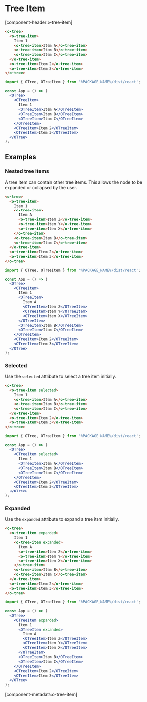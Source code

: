# Tree Item

[component-header:o-tree-item]

```html preview
<o-tree>
  <o-tree-item>
    Item 1
    <o-tree-item>Item A</o-tree-item>
    <o-tree-item>Item B</o-tree-item>
    <o-tree-item>Item C</o-tree-item>
  </o-tree-item>
  <o-tree-item>Item 2</o-tree-item>
  <o-tree-item>Item 3</o-tree-item>
</o-tree>
```

<!-- prettier-ignore -->
```jsx react
import { OTree, OTreeItem } from '%PACKAGE_NAME%/dist/react';

const App = () => (
  <OTree>
    <OTreeItem>
      Item 1
      <OTreeItem>Item A</OTreeItem>
      <OTreeItem>Item B</OTreeItem>
      <OTreeItem>Item C</OTreeItem>
    </OTreeItem>
    <OTreeItem>Item 2</OTreeItem>
    <OTreeItem>Item 3</OTreeItem>
  </OTree>
);
```

## Examples

### Nested tree items

A tree item can contain other tree items. This allows the node to be expanded or collapsed by the user.

```html preview
<o-tree>
  <o-tree-item>
    Item 1
    <o-tree-item>
      Item A
      <o-tree-item>Item Z</o-tree-item>
      <o-tree-item>Item Y</o-tree-item>
      <o-tree-item>Item X</o-tree-item>
    </o-tree-item>
    <o-tree-item>Item B</o-tree-item>
    <o-tree-item>Item C</o-tree-item>
  </o-tree-item>
  <o-tree-item>Item 2</o-tree-item>
  <o-tree-item>Item 3</o-tree-item>
</o-tree>
```

<!-- prettier-ignore -->
```jsx react
import { OTree, OTreeItem } from '%PACKAGE_NAME%/dist/react';

const App = () => (
  <OTree>
    <OTreeItem>
      Item 1
      <OTreeItem>
        Item A
        <OTreeItem>Item Z</OTreeItem>
        <OTreeItem>Item Y</OTreeItem>
        <OTreeItem>Item X</OTreeItem>
      </OTreeItem>
      <OTreeItem>Item B</OTreeItem>
      <OTreeItem>Item C</OTreeItem>
    </OTreeItem>
    <OTreeItem>Item 2</OTreeItem>
    <OTreeItem>Item 3</OTreeItem>
  </OTree>
);
```

### Selected

Use the `selected` attribute to select a tree item initially.

```html preview
<o-tree>
  <o-tree-item selected>
    Item 1
    <o-tree-item>Item A</o-tree-item>
    <o-tree-item>Item B</o-tree-item>
    <o-tree-item>Item C</o-tree-item>
  </o-tree-item>
  <o-tree-item>Item 2</o-tree-item>
  <o-tree-item>Item 3</o-tree-item>
</o-tree>
```

<!-- prettier-ignore -->
```jsx react
import { OTree, OTreeItem } from '%PACKAGE_NAME%/dist/react';

const App = () => (
  <OTree>
    <OTreeItem selected>
      Item 1
      <OTreeItem>Item A</OTreeItem>
      <OTreeItem>Item B</OTreeItem>
      <OTreeItem>Item C</OTreeItem>
    </OTreeItem>
    <OTreeItem>Item 2</OTreeItem>
    <OTreeItem>Item 3</OTreeItem>
  </OTree>
);
```

### Expanded

Use the `expanded` attribute to expand a tree item initially.

```html preview
<o-tree>
  <o-tree-item expanded>
    Item 1
    <o-tree-item expanded>
      Item A
      <o-tree-item>Item Z</o-tree-item>
      <o-tree-item>Item Y</o-tree-item>
      <o-tree-item>Item X</o-tree-item>
    </o-tree-item>
    <o-tree-item>Item B</o-tree-item>
    <o-tree-item>Item C</o-tree-item>
  </o-tree-item>
  <o-tree-item>Item 2</o-tree-item>
  <o-tree-item>Item 3</o-tree-item>
</o-tree>
```

<!-- prettier-ignore -->
```jsx react
import { OTree, OTreeItem } from '%PACKAGE_NAME%/dist/react';

const App = () => (
  <OTree>
    <OTreeItem expanded>
      Item 1
      <OTreeItem expanded>
        Item A
        <OTreeItem>Item Z</OTreeItem>
        <OTreeItem>Item Y</OTreeItem>
        <OTreeItem>Item X</OTreeItem>
      </OTreeItem>
      <OTreeItem>Item B</OTreeItem>
      <OTreeItem>Item C</OTreeItem>
    </OTreeItem>
    <OTreeItem>Item 2</OTreeItem>
    <OTreeItem>Item 3</OTreeItem>
  </OTree>
);
```

[component-metadata:o-tree-item]
